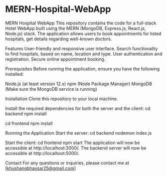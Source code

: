 # MERN-Hospital-WebApp
MERN Hospital WebApp
This repository contains the code for a full-stack Hotel WebApp built using the MERN (MongoDB, Express.js, React.js, Node.js) stack. The application allows users to book appointments for listed hospitals, get details regarding well-known doctors.

Features
User-friendly and responsive user interface.
Search functionality to find hospitals, based on name, location and type.
User authentication and registration.
Secure online appointment booking.

Prerequisites
Before running the application, ensure you have the following installed:

Node.js (at least version 12.x)
npm (Node Package Manager)
MongoDB (Make sure the MongoDB service is running)

Installation
Clone this repository to your local machine.

Install the required dependencies for both the server and the client:
cd backend
npm install

cd frontend
npm install

Running the Application
Start the server:
cd backend
nodemon index.js

Start the client:
cd frontend
npm start
The application will now be accessible at http://localhost:3000/. The backend server will now be accessible at http://localhost:5000/.

Contact
For any questions or inquiries, please contact me at [khushangbhavsar25@gmail.com]
